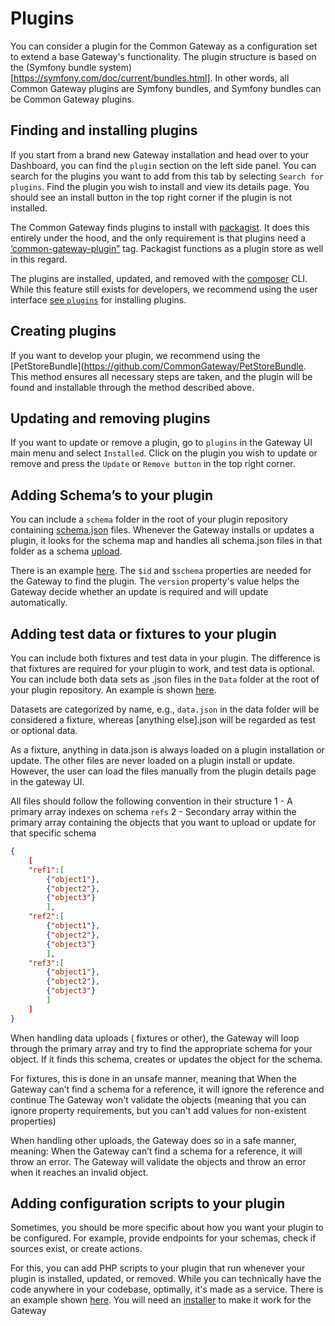 # Plugins

You can consider a plugin for the Common Gateway as a configuration set to extend a base Gateway's functionality. The plugin structure is based on the (Symfony bundle system)[https://symfony.com/doc/current/bundles.html]. In other words, all Common Gateway plugins are Symfony bundles, and Symfony bundles can be Common Gateway plugins. 

## Finding and installing plugins

If you start from a brand new Gateway installation and head over to your Dashboard, you can find the `plugin` section on the left side panel. You can search for the plugins you want to add from this tab by selecting `Search for plugins`. Find the plugin you wish to install and view its details page. You should see an install button in the top right corner if the plugin is not installed.  

The Common Gateway finds plugins to install with [packagist](https://packagist.org/). It does this entirely under the hood, and the only requirement is that plugins need a [‘common-gateway-plugin”](https://packagist.org/?query=common-gateway-plugin) tag. Packagist functions as a plugin store as well in this regard.

The plugins are installed, updated, and removed with the [composer](https://getcomposer.org/) CLI. While this feature still exists for developers, we recommend using the user interface [see `plugins`](#plugins) for installing plugins.


## Creating plugins

If you want to develop your plugin, we recommend using the [PetStoreBundle](https://github.com/CommonGateway/PetStoreBundle. This method ensures all necessary steps are taken, and the plugin will be found and installable through the method described above. 

## Updating and removing plugins

If you want to update or remove a plugin, go to `plugins` in the Gateway UI main menu and select `Installed`. Click on the plugin you wish to update or remove and press the `Update` or `Remove button` in the top right corner.

## Adding Schema’s to your plugin

You can include a `schema` folder in the root of your plugin repository containing [schema.json](https://json-schema.org/) files. Whenever the Gateway installs or updates a plugin, it looks for the schema map and handles all schema.json files in that folder as a schema [upload]().

There is an example [here](https://github.com/CommonGateway/CoreBundle/blob/master/Schema/example.json). The `$id` and `$schema` properties are needed for the Gateway to find the plugin. The `version` property's value helps the Gateway decide whether an update is required and will update automatically.

## Adding test data or fixtures to your plugin

You can include both fixtures and test data in your plugin. The difference is that fixtures are required for your plugin to work, and test data is optional. You can include both data sets as .json files in the `Data` folder at the root of your plugin repository. An example is shown [here](https://github.com/CommonGateway/CoreBundle/blob/master/Data/example.json).  

Datasets are categorized by name, e.g., `data.json` in the data folder will be considered a fixture, whereas [anything else].json will be regarded as test or optional data. 

As a fixture, anything in data.json is always loaded on a plugin installation or update. The other files are never loaded on a plugin install or update. However, the user can load the files manually from the plugin details page in the gateway UI. 

All files should follow the following convention in their structure
1 - A primary array indexes on schema `refs`
2 - Secondary array within the primary array containing the objects that you want to upload or update for that specific schema 

```json
{
    [
	"ref1":[
		{"object1"},
		{"object2"},
		{"object3"}
        ],
	"ref2":[
		{"object1"},
		{"object2"},
		{"object3"}
        ],
	"ref3":[
		{"object1"},
		{"object2"},
		{"object3"}
        ]
    ]
}
```

When handling data uploads ( fixtures or other), the Gateway will loop through the primary array and try to find the appropriate schema for your object. If it finds this schema, creates or updates the object for the schema.

For fixtures, this is done in an unsafe manner, meaning that 
When the Gateway can’t find a schema for a reference, it will ignore the reference and continue
The Gateway won't validate the objects (meaning that you can ignore property requirements, but you can't add values for non-existent properties) 

When handling other uploads, the Gateway does so in a safe manner, meaning:
When the Gateway can’t find a schema for a reference, it will throw an error. The Gateway will validate the objects and throw an error when it reaches an invalid object.

## Adding configuration scripts to your plugin

Sometimes, you should be more specific about how you want your plugin to be configured. For example, provide endpoints for your schemas, check if sources exist, or create actions. 

For this, you can add PHP scripts to your plugin that run whenever your plugin is installed, updated, or removed. While you can technically have the code anywhere in your codebase, optimally, it's made as a service. There is an example shown [here](). You will need an [installer](https://github.com/CommonGateway/CoreBundle/blob/master/Installer/InstallerInterface.php) to make it work for the Gateway


